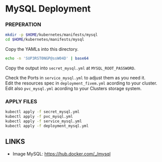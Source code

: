 # MySQL Deployment
### PREPERATION

```bash
mkdir -p $HOME/kubernetes/manifests/mysql
cd $HOME/kubernetes/manifests/mysql
```
Copy the YAMLs into this directory.  

```bash
echo -n 'SUP3RST0NGP@ssW04D' | base64
```
Copy the output into `secret_mysql.yml` at `MYSQL_ROOT_PASSWORD`.  

Check the Ports in `service_mysql.yml` to adjust them as you need it.  
Edit the resources spec in `deployment_fivem.yml` acording to your cluster.  
Edit also `pvc_mysql.yml` acording to your Clusters storage system.

### APPLY FILES
```bash
kubectl apply -f secret_mysql.yml
kubectl apply -f pvc_mysql.yml
kubectl apply -f service_mysql.yml
kubectl apply -f deployment_mysql.yml
```

## LINKS
- Image MySQL: https://hub.docker.com/_/mysql  
